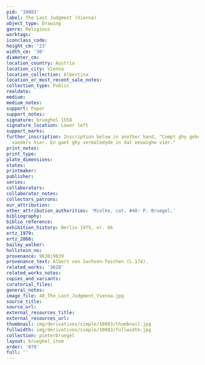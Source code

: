 ```yaml
---
pid: '10083'
label: The Last Judgment (Vienna)
object_type: Drawing
genre: Religious
worktags:
iconclass_code:
height_cm: '23'
width_cm: '30'
diameter_cm:
location_country: Austria
location_city: Vienna
location_collection: Albertina
location_or_most_recent_sale_notes:
collection_type: Public
realdate:
medium:
medium_notes:
support: Paper
support_notes:
signature: brueghel 1558
signature_location: Lower left
support_marks:
further_inscription: Inscription below in another hand, "Compt ghy gebenedyde myns
  vaeders hier. En gaet ghy vermaledyde in dat eeuwighe vier."
print_notes:
print_type:
plate_dimensions:
states:
printmaker:
publisher:
series:
collaborators:
collaborator_notes:
collectors_patrons:
our_attribution:
other_attribution_authorities: 'Mielke, cat. #40: P. Bruegel.'
bibliography:
biblio_reference:
exhibition_history: Berlin 1975, nr. 66
ertz_1979:
ertz_2008:
bailey_walker:
hollstein_no:
provenance: 9638|9639
provenance_text: Albert von Sachsen-Teschen (L.174).
related_works: '3628'
related_works_notes:
copies_and_variants:
curatorial_files:
general_notes:
image_file: 40_The_Last_Judgment_Vienna.jpg
source_title:
source_url:
external_resources_title:
external_resources_url:
thumbnail: img/derivatives/simple/10083/thumbnail.jpg
fullwidth: img/derivatives/simple/10083/fullwidth.jpg
collection: pieterbruegel
layout: brueghel_item
order: '079'
full: ''
---
```

